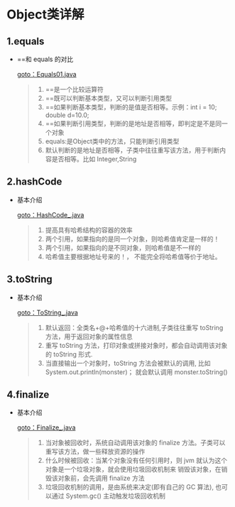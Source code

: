# Object类详解

## 1.equals

*   \==和 equals 的对比

    [goto：Equals01.java](https://gitee.com/jia-yan\_dong/code/blob/master/Java/javacode/chapter08/src/com/hspedu/object\_/Equals01.java)

    > 1. \==是一个比较运算符&#x20;
    > 2. \==既可以判断基本类型，又可以判断引用类型
    > 3. \==如果判断基本类型，判断的是值是否相等。示例：int i = 10; double d=10.0;
    > 4. \==如果判断引用类型，判断的是地址是否相等，即判定是不是同一个对象
    > 5. equals:是Object类中的方法，只能判断引用类型
    > 6. 默认判断的是地址是否相等，子类中往往重写该方法，用于判断内容是否相等。比如 Integer,String

## 2.hashCode

*   基本介绍

    [goto：HashCode\_.java](https://gitee.com/jia-yan\_dong/code/blob/master/Java/javacode/chapter08/src/com/hspedu/object\_/HashCode\_.java)

    > 1. 提高具有哈希结构的容器的效率
    > 2. 两个引用，如果指向的是同一个对象，则哈希值肯定是一样的！
    > 3. 两个引用，如果指向的是不同对象，则哈希值是不一样的
    > 4. &#x20;哈希值主要根据地址号来的！， 不能完全将哈希值等价于地址。

## 3.toString

*   基本介绍

    [goto：ToString\_.java](https://gitee.com/jia-yan\_dong/code/blob/master/Java/javacode/chapter08/src/com/hspedu/object\_/ToString.java)

    > 1. 默认返回：全类名+@+哈希值的十六进制,子类往往重写 toString 方法，用于返回对象的属性信息
    > 2. 重写 toString 方法，打印对象或拼接对象时，都会自动调用该对象的 toString 形式.
    > 3. 当直接输出一个对象时，toString 方法会被默认的调用, 比如 System.out.println(monster)； 就会默认调用 monster.toString()

## 4.finalize

*   基本介绍

    [goto：Finalize\_.java](https://gitee.com/jia-yan\_dong/code/blob/master/Java/javacode/chapter08/src/com/hspedu/object\_/Finalize.java)

    > 1. 当对象被回收时，系统自动调用该对象的 finalize 方法。子类可以重写该方法，做一些释放资源的操作
    > 2. 什么时候被回收：当某个对象没有任何引用时，则 jvm 就认为这个对象是一个垃圾对象，就会使用垃圾回收机制来 销毁该对象，在销毁该对象前，会先调用 finalize 方法
    > 3. 垃圾回收机制的调用，是由系统来决定(即有自己的 GC 算法), 也可以通过 System.gc() 主动触发垃圾回收机制
